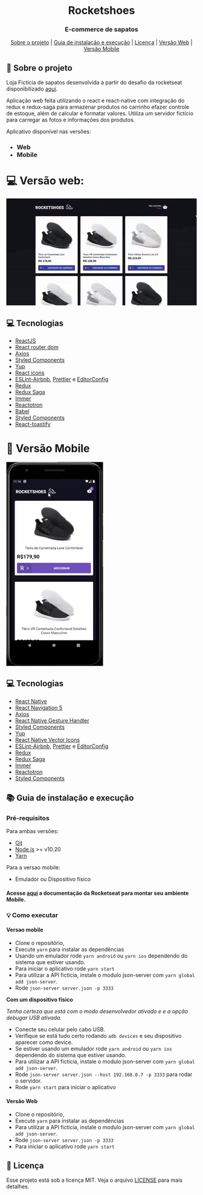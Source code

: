 <h1 align="center">
    Rocketshoes
</h1>

<h3 align="center">
E-commerce de sapatos
</h3>

<p align="center">
  <a href="#rocket-sobre-o-projeto">Sobre o projeto</a> | <a href="#books-guia-de-instalação-e-execução">Guia de instalação e execução</a> | <a href="#page_with_curl-licença">Licença</a> | <a href="#computer-versão-web">Versão Web</a> | <a href="#iphone-versão-mobile">Versão Mobile</a>
</p>

## :rocket: Sobre o projeto

<p>Loja Fictícia de sapatos desenvolvida a partir do desafio da rocketseat disponibilizado <a href="https://github.com/Rocketseat/bootcamp-gostack-desafio-07">aqui</a>.</p>

<p>Aplicação web feita utilizando o react e react-native com integração do redux e redux-saga para armazenar produtos no carrinho efazer controle de estoque, além de calcular e formatar valores. Utiliza um servidor fictício para carregar as fotos e informações dos produtos.</p>

<p>Aplicativo disponível nas versões:</p>
<h3>
 <ul>
    <li>Web</li>
    <li>Mobile</li>
 </ul>
</h3>

# :computer: Versão web:

![](.github/demo-web.gif)

## :computer: Tecnologias

- [ReactJS](https://reactjs.org/)
- [React router dom](https://reacttraining.com/react-router/web/guides/quick-start)
- [Axios](https://github.com/axios/axios)
- [Styled Components](https://styled-components.com/)
- [Yup](https://github.com/jquense/yup)
- [React icons](https://react-icons.github.io/react-icons/)
- [ESLint-Airbnb](https://eslint.org/), [Prettier](https://prettier.io/) e [EditorConfig](https://editorconfig.org/)
- [Redux](https://redux.js.org/)
- [Redux Saga](https://redux-saga.js.org/)
- [Immer](https://immerjs.github.io/immer/docs/introduction)
- [Reactotron](https://github.com/infinitered/reactotron)
- [Babel](https://babeljs.io/)
- [Styled Components](https://styled-components.com/)
- [React-toastify](https://fkhadra.github.io/react-toastify/introduction)

# :iphone: Versão Mobile

<img src=".github/demo-mobile.gif">

## :computer: Tecnologias
    
- [React Native](https://reactnative.dev/)
- [React Navigation 5](https://reactnavigation.org/)
- [Axios](https://github.com/axios/axios)
- [React Native Gesture Handler](https://software-mansion.github.io/react-native-gesture-handler/)
- [Styled Components](https://styled-components.com/)
- [Yup](https://github.com/jquense/yup)
- [React Native Vector Icons](https://github.com/oblador/react-native-vector-icons)
- [ESLint-Airbnb](https://eslint.org/), [Prettier](https://prettier.io/) e [EditorConfig](https://editorconfig.org/)
- [Redux](https://redux.js.org/)
- [Redux Saga](https://redux-saga.js.org/)
- [Immer](https://immerjs.github.io/immer/docs/introduction)
- [Reactotron](https://github.com/infinitered/reactotron)
- [Styled Components](https://styled-components.com/)

## :books: Guia de instalação e execução

### Pré-requisitos

Para ambas versões:
- [Git](https://git-scm.com/)
- [Node.js](https://nodejs.org/en/) >= v10.20
- [Yarn](https://yarnpkg.com/)

Para a versao mobile: 
- Emulador ou Dispositivo físico

#### Acesse <a href="https://react-native.rocketseat.dev">aqui</a> a documentação da Rocketseat para montar seu ambiente Mobile.

### :bulb: Como executar

#### Versao mobile

- Clone o repositório,
- Execute ```yarn``` para instalar as dependências
- Usando um emulador rode  ```yarn android``` ou ```yarn ios``` dependendo do sistema que estiver usando.
- Para iniciar o aplicativo rode ```yarn start```
- Para utilizar a API ficticia, instale o modulo json-server com ```yarn global add json-server```.
- Rode ```json-server server.json -p 3333```

<strong>Com um dispositivo físico</strong>

<i>Tenha certeza que está com o modo desenvolvedor ativado e e a opção debugar USB ativada.</i>

- Conecte seu celular pelo cabo USB.
- Verifique se está tudo certo rodando ```adb devices``` e seu dispositivo aparecer como device.
- Se estiver usando um emulador rode  ```yarn android``` ou ```yarn ios``` dependendo do sistema que estiver usando.
- Para utilizar a API ficticia, instale o modulo json-server com ```yarn global add json-server```.
- Rode ```json-server server.json --host 192.168.0.7 -p 3333``` para rodar o servidor.
- Rode ```yarn start``` para iniciar o aplicativo

#### Versão Web

- Clone o repositório,
- Execute ```yarn``` para instalar as dependências
- Para utilizar a API ficticia, instale o modulo json-server com ```yarn global add json-server```.
- Rode ```json-server server.json -p 3333```
- Para iniciar o aplicativo rode ```yarn start```


## :page_with_curl: Licença

Esse projeto está sob a licença MIT. Veja o arquivo <a href="https://github.com/fekow/rocket-shoes/blob/master/LICENSE">LICENSE</a> para mais detalhes.
